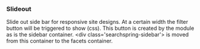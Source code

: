 ### Slideout
Slide out side bar for responsive site designs. At a certain width the filter button will be triggered to show (css). This button is created by the module as is the sidebar container. &lt;div class='searchspring-sidebar'> is moved from this container to the facets container.
